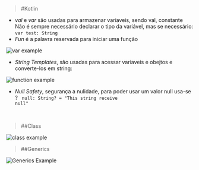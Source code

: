 > #Kotlin
* *val* e *var* são usadas para armazenar variaveis, sendo val, constante
    Não é sempre necessário declarar o tipo  da variável, mas se necessário:
    <code>var test: String</code>
* *Fun* é a palavra reservada para iniciar uma função

![var example](image-1.png)

* *String Templates*, são usadas para acessar variaveis e obejtos e converte-los em string:

![function example](image-2.png)

* *Null Safety*, segurança a nulidade, para poder usar um valor null usa-se ?
<code> null: String? = "This string receive null"</code>

</br>

> ##Class

![class example](image-3.png)

> ##Generics

![Generics Example](image-4.png)